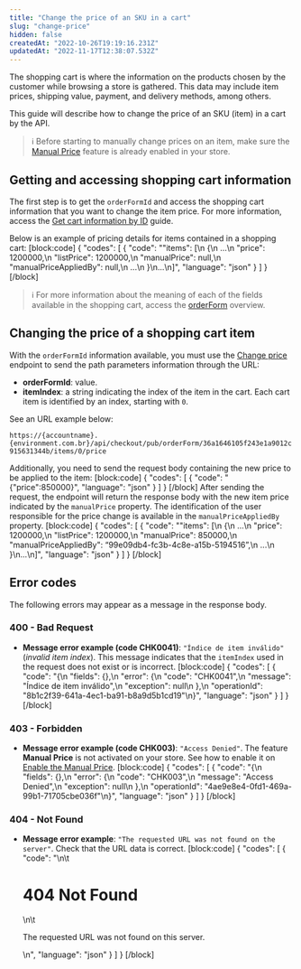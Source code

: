```yaml
---
title: "Change the price of an SKU in a cart"
slug: "change-price"
hidden: false
createdAt: "2022-10-26T19:19:16.231Z"
updatedAt: "2022-11-17T12:38:07.532Z"
---
```

The shopping cart is where the information on the products chosen by the customer while browsing a store is gathered. This data may include item prices, shipping value, payment, and delivery methods, among others.

This guide will describe how to change the price of an SKU (item) in a cart by the API.
> ℹ️️ Before starting to manually change prices on an item, make sure the [Manual Price](https://developers.vtex.com/vtex-rest-api/docs/enable-the-manual-price) feature is already enabled in your store.

## Getting and accessing shopping cart information

The first step is to get the `orderFormId` and access the shopping cart information that you want to change the item price. For more information, access the [Get cart information by ID](https://developers.vtex.com/vtex-rest-api/docs/get-cart-information-by-id) guide.

Below is an example of pricing details for items contained in a shopping cart:
[block:code]
{
  "codes": [
    {
      "code": "\"items\": [\n        {\n            ...\n            \"price\": 1200000,\n            \"listPrice\": 1200000,\n            \"manualPrice\": null,\n            \"manualPriceAppliedBy\": null,\n            ...\n }\n...\n]",
      "language": "json"
    }
  ]
}
[/block]

> ℹ️️ For more information about the meaning of each of the fields available in the shopping cart, access the [orderForm](https://developers.vtex.com/vtex-rest-api/reference/orderform-fields) overview.

## Changing the price of a shopping cart item

With the `orderFormId` information available, you must use the [Change price](https://developers.vtex.com/vtex-rest-api/reference/pricechange) endpoint to send the path parameters information through the URL:

- **orderFormId**: value.
- **itemIndex**: a string indicating the index of the item in the cart. Each cart item is identified by an index, starting with `0`.

See an URL example below:

`https://{accountname}.{environment.com.br}/api/checkout/pub/orderForm/36a1646105f243e1a9012c915631344b/items/0/price`

Additionally, you need to send the request body containing the new price to be applied to the item:
[block:code]
{
  "codes": [
    {
      "code": "{\"price\":850000}",
      "language": "json"
    }
  ]
}
[/block]
After sending the request, the endpoint will return the response body with the new item price indicated by the `manualPrice` property. The identification of the user responsible for the price change is available in the `manualPriceAppliedBy` property.
[block:code]
{
  "codes": [
    {
      "code": "\"items\": [\n        {\n            ...\n            \"price\": 1200000,\n            \"listPrice\": 1200000,\n            \"manualPrice\": 850000,\n            \"manualPriceAppliedBy\": “99e09db4-fc3b-4c8e-a15b-5194516”,\n            ...\n }\n...\n]",
      "language": "json"
    }
  ]
}
[/block]
## Error codes

The following errors may appear as a message in the response body.

### 400 - Bad Request

- **Message error example (code CHK0041)**: `"Índice de item inválido"` (*invalid item index*). This message indicates that the `itemIndex` used in the request does not exist or is incorrect.
[block:code]
{
  "codes": [
    {
      "code": "{\n    \"fields\": {},\n    \"error\": {\n        \"code\": \"CHK0041\",\n        \"message\": \"Índice de item inválido\",\n        \"exception\": null\n    },\n    \"operationId\": \"8b1c2f39-641a-4ec1-ba91-b8a9d5b1cd19\"\n}",
      "language": "json"
    }
  ]
}
[/block]
### 403 - Forbidden

- **Message error example (code CHK003)**: `"Access Denied"`. The feature **Manual Price** is not activated on your store. See how to enable it on [Enable the Manual Price](https://developers.vtex.com/vtex-rest-api/docs/enable-the-manual-price).
[block:code]
{
  "codes": [
    {
      "code": "{\n    \"fields\": {},\n    \"error\": {\n        \"code\": \"CHK003\",\n        \"message\": \"Access Denied\",\n        \"exception\": null\n    },\n    \"operationId\": \"4ae9e8e4-0fd1-469a-99b1-71705cbe036f\"\n}",
      "language": "json"
    }
  ]
}
[/block]
### 404 - Not Found

- **Message error example**: `"The requested URL was not found on the server"`. Check that the URL data is correct.
[block:code]
{
  "codes": [
    {
      "code": "<body>\n\t<h1>404 Not Found</h1>\n\t<p>The requested URL was not found on this server.</p>\n</body>",
      "language": "json"
    }
  ]
}
[/block]